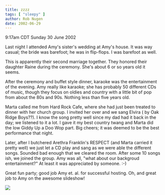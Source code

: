 ```yaml
---
title: zzzz
tags: [ "sleepy" ]
author: Rob Nugen
date: 2002-06-29
---
```


<p class=date>9:17am CDT Sunday 30 June 2002</p>

<p>Last night I attended Amy's sister's wedding at Amy's house.  It
was way casual; the bride was barefoot; he was in flip-flops.  I was
barefoot as well.</p>

<p>This is apparently their second marriage together.  They honored
their daughter Raine during the ceremony.  She's about 6 or so years
old it seems.</p>

<p>After the ceremony and buffet style dinner, karaoke was the
entertainment of the evening.  Amy really like karaoke; she has
probably 50 different CDs of music, though they focus on oldies and
country with a little bit of pop from about the 80s and 90s.  Nothing
less than five years old.</p>

<p>Marta called me from Hard Rock Cafe, where she had just been
treated to dinner with her church group.  I invited her over and we
sang Elvira ( by Oak Ridge Boys??).  I know the song pretty well since
my dad had it back in the day; we listened to it a lot.  I gave it my
best country twang and Marta did the low Giddy Up a Doo Wop part.  Big
cheers; it was deemed to be the best performance that night.</p>

<p>Later, after I butchered Arethra Franklin's RESPECT (and Marta
carried it pretty well) we just let a CD play and sang as we were able
the different songs.  Sounded bad enough that we cleared the room.
After some 10 songs ish, we joined the group.  Amy was all, "what
about our backgroud entertainment?"  At least it was appreciated by
someone.  :-)</p>

<p>Great fun party; good job Amy et. al. for successful hosting.  Oh,
and great job to Amy on the awesome slideshow!</p>

<p><img src="/images/rob/wL-ROB.gif"/></p>
